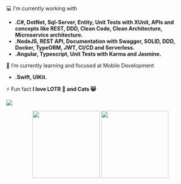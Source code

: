 💻 I’m currently working with 
- **.C#, DotNet, Sql-Server, Entity, Unit Tests with XUnit, APIs and concepts like REST, DDD, Clean Code, Clean Architecture, Microservice architecture.**
- **.NodeJS, REST API, Documentation with Swagger, SOLID, DDD, Docker, TypeORM, JWT, CI/CD and Serverless.**
- **.Angular, Typescript, Unit Tests with Karma and Jasmine.**
  
🌱 I’m currently learning and focused at Mobile Development
- **.Swift, UIKit.**

⚡ Fun fact **I love LOTR 🧙 and Cats 😸**

<a href="https://www.linkedin.com/in/linconl-rufino-a790bb189" target="_blank"><img src="https://img.shields.io/badge/-LinkedIn-%230077B5?style=for-the-badge&logo=linkedin&logoColor=white" target="_blank"></a>

<div align="center">
  <img height="180em" src="https://github-readme-stats.vercel.app/api/top-langs/?username=linconlrufino&hide=html,css,hack,ejs&layout=compact&show_icons=true&theme=ocean_dark" />
  <img height="180em" src="https://github-readme-stats.vercel.app/api?username=linconlrufino&hide=contribs&show_icons=true&theme=ocean_dark" />
</div>
